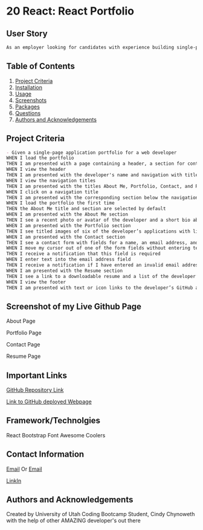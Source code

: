 
# 20 React: React Portfolio


## User Story

```md
As an employer looking for candidates with experience building single-page applications, I want  to view a potential employee's deployed React portfolio of work samples.  This is so that I can assess whether they're a good candidate for an open position
```

## Table of Contents

1. [Project Criteria](#acceptance-criteria)
2. [Installation](#installation)
3. [Usage](#usage)
4. [Screenshots](#screenshots)
6. [Packages](#packages)
7. [Questions](#questions)
8. [Authors and Acknowledgements](#authors-and-acknowledgements)

## Project Criteria

```md
- Given a single-page application portfolio for a web developer
WHEN I load the portfolio
THEN I am presented with a page containing a header, a section for content, and a footer
WHEN I view the header
THEN I am presented with the developer's name and navigation with titles corresponding to different sections of the portfolio
WHEN I view the navigation titles
THEN I am presented with the titles About Me, Portfolio, Contact, and Resume, and the title corresponding to the current section is highlighted
WHEN I click on a navigation title
THEN I am presented with the corresponding section below the navigation without the page reloading and that title is highlighted
WHEN I load the portfolio the first time
THEN the About Me title and section are selected by default
WHEN I am presented with the About Me section
THEN I see a recent photo or avatar of the developer and a short bio about them
WHEN I am presented with the Portfolio section
THEN I see titled images of six of the developer’s applications with links to both the deployed applications and the corresponding GitHub repositories
WHEN I am presented with the Contact section
THEN I see a contact form with fields for a name, an email address, and a message
WHEN I move my cursor out of one of the form fields without entering text
THEN I receive a notification that this field is required
WHEN I enter text into the email address field
THEN I receive a notification if I have entered an invalid email address
WHEN I am presented with the Resume section
THEN I see a link to a downloadable resume and a list of the developer’s proficiencies
WHEN I view the footer
THEN I am presented with text or icon links to the developer’s GitHub and LinkedIn profiles, and their profile on a third platform (Stack Overflow, Twitter)
```

## Screenshot of my Live Github Page

About Page


Portfolio Page


Contact Page


Resume Page



## Important Links 

[GitHub Repository Link](https://github.com/Cinderbeast/20-React-Portfolio/tree/gh-pages)

[Link to GitHub deployed Webpage](https://cinderbeast.github.io/20-React-Portfolio)

## Framework/Technolgies

React
Bootstrap
Font Awesome
Coolers


## Contact Information

[Email](cindychynoweth@hotmail.com)
Or
[Email](cindychynoweth@gmail.com)

[LinkIn]()


## Authors and Acknowledgements
Created by University of Utah Coding Bootcamp Student, Cindy Chynoweth with the help of other AMAZING developer's out there

